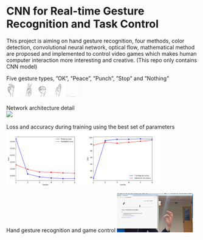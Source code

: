 # CNN for Real-time Gesture Recognition and Task Control

This project is aiming on hand gesture recognition, four methods, color detection, convolutional neural network, optical flow, mathematical method are proposed and implemented to control video games which makes human computer interaction more interesting and creative. (This repo only contains CNN model)

Five gesture types, ”OK”, ”Peace”, ”Punch”, ”Stop” and ”Nothing”  
<img src="https://github.com/Firmamenter/CNN-for-Real-time-Gesture-Recognition-and-Task-Control/blob/master/Picture1.png" width="200">


Network architecture detail  
<img src="https://github.com/Firmamenter/CNN-for-Real-time-Gesture-Recognition-and-Task-Control/blob/master/Picture2.png" width="200">


Loss and accuracy during training using the best set of parameters
<img src="https://github.com/Firmamenter/CNN-for-Real-time-Gesture-Recognition-and-Task-Control/blob/master/Picture3.png" width="200">
<img src="https://github.com/Firmamenter/CNN-for-Real-time-Gesture-Recognition-and-Task-Control/blob/master/Picture4.png" width="200">


Hand gesture recognition and game control
<img src="https://github.com/Firmamenter/CNN-for-Real-time-Gesture-Recognition-and-Task-Control/blob/master/Picture5.png" width="200">
